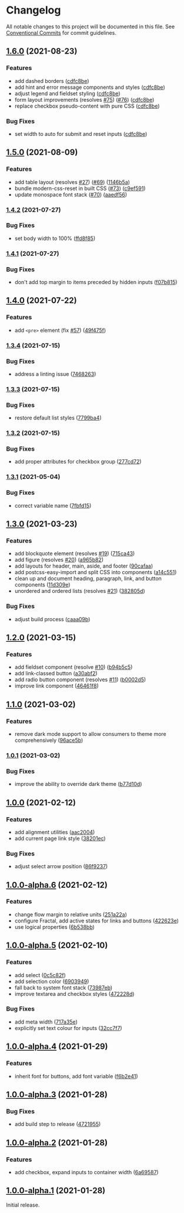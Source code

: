 # Changelog

All notable changes to this project will be documented in this file. See [Conventional Commits](https://www.conventionalcommits.org/en/v1.0.0/) for commit guidelines.

## [1.6.0](https://www.github.com/accessibility-in-action/looseleaf/compare/v1.5.0...v1.6.0) (2021-08-23)


### Features

* add dashed borders ([cdfc8be](https://www.github.com/accessibility-in-action/looseleaf/commit/cdfc8bea21c99cc37e40a0079e028e246d8f03cd))
* add hint and error message components and styles ([cdfc8be](https://www.github.com/accessibility-in-action/looseleaf/commit/cdfc8bea21c99cc37e40a0079e028e246d8f03cd))
* adjust legend and fieldset styling ([cdfc8be](https://www.github.com/accessibility-in-action/looseleaf/commit/cdfc8bea21c99cc37e40a0079e028e246d8f03cd))
* form layout improvements (resolves [#75](https://www.github.com/accessibility-in-action/looseleaf/issues/75)) ([#76](https://www.github.com/accessibility-in-action/looseleaf/issues/76)) ([cdfc8be](https://www.github.com/accessibility-in-action/looseleaf/commit/cdfc8bea21c99cc37e40a0079e028e246d8f03cd))
* replace checkbox pseudo-content with pure CSS ([cdfc8be](https://www.github.com/accessibility-in-action/looseleaf/commit/cdfc8bea21c99cc37e40a0079e028e246d8f03cd))


### Bug Fixes

* set width to auto for submit and reset inputs ([cdfc8be](https://www.github.com/accessibility-in-action/looseleaf/commit/cdfc8bea21c99cc37e40a0079e028e246d8f03cd))

## [1.5.0](https://www.github.com/accessibility-in-action/looseleaf/compare/v1.4.2...v1.5.0) (2021-08-09)


### Features

* add table layout (resolves [#27](https://www.github.com/accessibility-in-action/looseleaf/issues/27)) ([#69](https://www.github.com/accessibility-in-action/looseleaf/issues/69)) ([1146b5a](https://www.github.com/accessibility-in-action/looseleaf/commit/1146b5a4584b35b3f2e04cce1872e37bf1e2b65c))
* bundle modern-css-reset in built CSS ([#73](https://www.github.com/accessibility-in-action/looseleaf/issues/73)) ([c9ef591](https://www.github.com/accessibility-in-action/looseleaf/commit/c9ef5910573047dd7bd213cfae1eadee73a2b1e5))
* update monospace font stack ([#70](https://www.github.com/accessibility-in-action/looseleaf/issues/70)) ([aaedf56](https://www.github.com/accessibility-in-action/looseleaf/commit/aaedf56aa1780774ab1d49903a348f46f766c531))

### [1.4.2](https://www.github.com/accessibility-in-action/looseleaf/compare/v1.4.1...v1.4.2) (2021-07-27)


### Bug Fixes

* set body width to 100% ([ffd8f85](https://www.github.com/accessibility-in-action/looseleaf/commit/ffd8f851ece7c65c7d2064a3f6e73fc9130ec3c5))

### [1.4.1](https://github.com/accessibility-in-action/looseleaf/compare/1.4.0...1.4.1) (2021-07-27)


### Bug Fixes

* don't add top margin to items preceded by hidden inputs ([f07b815](https://github.com/accessibility-in-action/looseleaf/commit/f07b8155df1546da617562394a8c99890f26a947))

## [1.4.0](https://github.com/accessibility-in-action/looseleaf/compare/1.3.4...1.4.0) (2021-07-22)


### Features

* add `<pre>` element (fix [#57](https://github.com/accessibility-in-action/looseleaf/issues/57)) ([49f475f](https://github.com/accessibility-in-action/looseleaf/commit/49f475fdcb0ca3a4c6e0b18e35fbcec2ec09b62f))

### [1.3.4](https://github.com/accessibility-in-action/looseleaf/compare/1.3.3...1.3.4) (2021-07-15)


### Bug Fixes

* address a linting issue ([7468263](https://github.com/accessibility-in-action/looseleaf/commit/7468263b25ca684b3aa33441f59154db79b81aaa))

### [1.3.3](https://github.com/accessibility-in-action/looseleaf/compare/1.3.2...1.3.3) (2021-07-15)


### Bug Fixes

* restore default list styles ([7799ba4](https://github.com/accessibility-in-action/looseleaf/commit/7799ba42e0c008ff30deb0cf62dcd513cc56c2cb))

### [1.3.2](https://github.com/accessibility-in-action/looseleaf/compare/1.3.1...1.3.2) (2021-07-15)


### Bug Fixes

* add proper attributes for checkbox group ([277cd72](https://github.com/accessibility-in-action/looseleaf/commit/277cd72f8464d1bc8d7a5366a1b79515581eec87))

### [1.3.1](https://github.com/accessibility-in-action/looseleaf/compare/1.3.0...1.3.1) (2021-05-04)


### Bug Fixes

* correct variable name ([7fbfd15](https://github.com/accessibility-in-action/looseleaf/commit/7fbfd15458cb7ee47006eee6c9f32a9cdd796d45))

## [1.3.0](https://github.com/accessibility-in-action/looseleaf/compare/1.2.0...1.3.0) (2021-03-23)


### Features

* add blockquote element (resolves [#19](https://github.com/accessibility-in-action/looseleaf/issues/19)) ([715ca43](https://github.com/accessibility-in-action/looseleaf/commit/715ca43dda942f157004bef645a6c4c03af09316))
* add figure (resolves [#20](https://github.com/accessibility-in-action/looseleaf/issues/20)) ([a965b82](https://github.com/accessibility-in-action/looseleaf/commit/a965b8268797640f96d797476e34173abdad578d))
* add layouts for header, main, aside, and footer ([90cafaa](https://github.com/accessibility-in-action/looseleaf/commit/90cafaa576c5dc4db213e01da8658f9e03e9702c))
* add postcss-easy-import and split CSS into components ([a14c551](https://github.com/accessibility-in-action/looseleaf/commit/a14c55171f65970ab03dc2d440e5628bada4897f))
* clean up and document heading, paragraph, link, and button components ([11d309e](https://github.com/accessibility-in-action/looseleaf/commit/11d309e3dd8911500c65c740f52a42bc8ede8537))
* unordered and ordered lists (resolves [#21](https://github.com/accessibility-in-action/looseleaf/issues/21)) ([382805d](https://github.com/accessibility-in-action/looseleaf/commit/382805de3d40b8a2e6efcab1bcdc54d396157bda))


### Bug Fixes

* adjust build process ([caaa09b](https://github.com/accessibility-in-action/looseleaf/commit/caaa09bb17af57e28a634c5406ab3afce91abca8))

## [1.2.0](https://github.com/accessibility-in-action/looseleaf/compare/1.1.0...1.2.0) (2021-03-15)


### Features

* add fieldset component (resolve [#10](https://github.com/accessibility-in-action/looseleaf/issues/10)) ([b94b5c5](https://github.com/accessibility-in-action/looseleaf/commit/b94b5c58dc04f126c92ed985815757514ba36526))
* add link-classed button ([a30abf2](https://github.com/accessibility-in-action/looseleaf/commit/a30abf247a570d09513ba227d54d649dd6ca7da2))
* add radio button component (resolves [#11](https://github.com/accessibility-in-action/looseleaf/issues/11)) ([b0002d5](https://github.com/accessibility-in-action/looseleaf/commit/b0002d5ad40ff4edcd47305bf012fc87827ecc8a))
* improve link component ([46461f8](https://github.com/accessibility-in-action/looseleaf/commit/46461f8721fe4f38bbb1f3e3dff69b9dd3c55424))

## [1.1.0](https://github.com/accessibility-in-action/looseleaf/compare/1.0.1...1.1.0) (2021-03-02)


### Features

* remove dark mode support to allow consumers to theme more comprehensively ([96ace5b](https://github.com/accessibility-in-action/looseleaf/commit/96ace5b968b451760a146dc7b4308a5c0a3073a6))

### [1.0.1](https://github.com/accessibility-in-action/looseleaf/compare/1.0.0...1.0.1) (2021-03-02)


### Bug Fixes

* improve the ability to override dark theme ([b77d10d](https://github.com/accessibility-in-action/looseleaf/commit/b77d10d166e2d7039e542ecf83c77f3816ca1bce))

## [1.0.0](https://github.com/accessibility-in-action/looseleaf/compare/1.0.0-alpha.6...1.0.0) (2021-02-12)


### Features

* add alignment utilities ([aac2004](https://github.com/accessibility-in-action/looseleaf/commit/aac20040cee0727b531740215dad52f022da1b0a))
* add current page link style ([38201ec](https://github.com/accessibility-in-action/looseleaf/commit/38201ec6d6eff11b05c7005e161744aff559dd48))


### Bug Fixes

* adjust select arrow position ([86f9237](https://github.com/accessibility-in-action/looseleaf/commit/86f9237488eda77c0dacd9077546d511c14c79ba))

## [1.0.0-alpha.6](https://github.com/accessibility-in-action/looseleaf/compare/1.0.0-alpha.5...1.0.0-alpha.6) (2021-02-12)


### Features

* change flow margin to relative units ([251a22a](https://github.com/accessibility-in-action/looseleaf/commit/251a22a28306e86eadc33f80c901b313b9a02fee))
* configure Fractal, add active states for links and buttons ([422623e](https://github.com/accessibility-in-action/looseleaf/commit/422623eb5956f1edfaa405a60ba10ede77d755ed))
* use logical properties ([6b538bb](https://github.com/accessibility-in-action/looseleaf/commit/6b538bb72ea80fa4fc7e0be46a74f10615fc9e00))

## [1.0.0-alpha.5](https://github.com/accessibility-in-action/looseleaf/compare/1.0.0-alpha.4...1.0.0-alpha.5) (2021-02-10)


### Features

* add select ([0c5c82f](https://github.com/accessibility-in-action/looseleaf/commit/0c5c82f9bbd6a4bb83efb43df7d156105f64c25e))
* add selection color ([6903949](https://github.com/accessibility-in-action/looseleaf/commit/6903949252b1aa8d3a5128541b340ee78b8f0b45))
* fall back to system font stack ([73987eb](https://github.com/accessibility-in-action/looseleaf/commit/73987eb1d8495e7b5d40f0163f5df6a1fd3e5c6b))
* improve textarea and checkbox styles ([472228d](https://github.com/accessibility-in-action/looseleaf/commit/472228d778398db57756ccabd24ab8fed8958ca8))


### Bug Fixes

* add meta width ([717a35e](https://github.com/accessibility-in-action/looseleaf/commit/717a35eef6af0d53d11a3feb81b05f6b7edf34ce))
* explicitly set text colour for inputs ([32cc7f7](https://github.com/accessibility-in-action/looseleaf/commit/32cc7f701e21339c7b39018a3023512ae56f6c45))

## [1.0.0-alpha.4](https://github.com/accessibility-in-action/looseleaf/compare/1.0.0-alpha.3...1.0.0-alpha.4) (2021-01-29)


### Features

* inherit font for buttons, add font variable ([f6b2e41](https://github.com/accessibility-in-action/looseleaf/commit/f6b2e414d7843346580b912ad02b814191dd3d0e))

## [1.0.0-alpha.3](https://github.com/accessibility-in-action/looseleaf/compare/1.0.0-alpha.2...1.0.0-alpha.3) (2021-01-28)


### Bug Fixes

* add build step to release ([4721955](https://github.com/accessibility-in-action/looseleaf/commit/472195506202d0fe8a845ac2360a0af9b4c72b0a))

## [1.0.0-alpha.2](https://github.com/accessibility-in-action/looseleaf/compare/1.0.0-alpha.1...1.0.0-alpha.2) (2021-01-28)


### Features

* add checkbox, expand inputs to container width ([6a69587](https://github.com/accessibility-in-action/looseleaf/commit/6a695871afa555c73ace99d689c95cd1c3e0fe78))

## [1.0.0-alpha.1](https://github.com/accessibility-in-action/looseleaf/compare/ac125ef…1.0.0-alpha.1) (2021-01-28)

Initial release.
